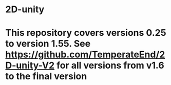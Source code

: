# 2D-unity
# This repository covers versions 0.25 to version 1.55. See https://github.com/TemperateEnd/2D-unity-V2 for all versions from v1.6 to the final version
